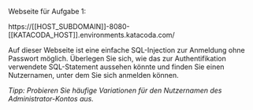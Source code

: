 Webseite für Aufgabe 1:

https://[[HOST_SUBDOMAIN]]-8080-[[KATACODA_HOST]].environments.katacoda.com/

Auf dieser Webseite ist eine einfache SQL-Injection zur Anmeldung ohne Passwort möglich.
Überlegen Sie sich, wie das zur Authentifikation verwendete SQL-Statement aussehen könnte und finden Sie einen Nutzernamen, 
unter dem Sie sich anmelden können.

<i>
Tipp: 
Probieren Sie häufige Variationen für den Nutzernamen des Administrator-Kontos aus.
</i>